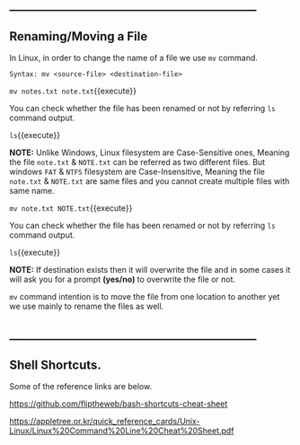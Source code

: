 ## ____________________________________________

## Renaming/Moving a File

In Linux, in order to change the name of a file we use `mv` command.

`Syntax: mv <source-file> <destination-file>`

`mv notes.txt note.txt`{{execute}}

You can check whether the file has been renamed or not by referring `ls` command output.

`ls`{{execute}}

**NOTE:** Unlike Windows, Linux filesystem are Case-Sensitive ones, Meaning the file `note.txt` & `NOTE.txt` can be referred as two different files. But windows `FAT` & `NTFS` filesystem are Case-Insensitive, Meaning the file `note.txt` & `NOTE.txt` are same files and you cannot create multiple files with same name.

`mv note.txt NOTE.txt`{{execute}}

You can check whether the file has been renamed or not by referring `ls` command output.

`ls`{{execute}}

**NOTE:** If destination exists then it will overwrite the file and in some cases it will ask you for a prompt **(yes/no)** to overwrite the file or not.

`mv` command intention is to move the file from one location to another yet we use mainly to rename the files as well.


## ____________________________________________

## Shell Shortcuts.

Some of the reference links are below.

https://github.com/fliptheweb/bash-shortcuts-cheat-sheet



https://appletree.or.kr/quick_reference_cards/Unix-Linux/Linux%20Command%20Line%20Cheat%20Sheet.pdf


